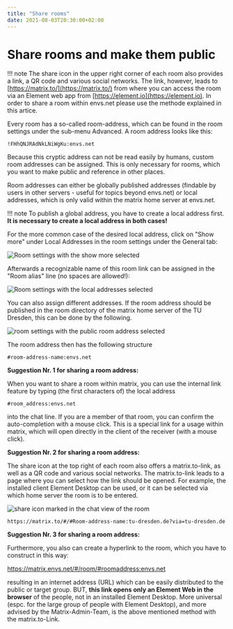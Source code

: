 ```yaml
---
title: "Share rooms"
date: 2021-08-03T20:30:00+02:00
---
```


# Share rooms and make them public

!!! note
    The share icon in the upper right corner of each room also provides a link, a QR code and various social networks. The link, however, leads to [https://matrix.to/](https://matrix.to/) from where you can access the room via an Element web app from [https://element.io](https://element.io). In order to share a room within envs.net please use the methode explained in this artice.

Every room has a so-called room-address, which can be found in the room settings under the sub-menu Advanced. A room address looks like this:

`!FHhQNJRAdNkLNiWgKu:envs.net`

Because this cryptic address can not be read easily by humans, custom room addresses can be assigned. This is only necessary for rooms, which you want to make public and reference in other places.

Room addresses can either be globally published addresses (findable by users in other servers - useful for topics beyond envs.net) or local addresses, which is only valid within the matrix home server at envs.net.

!!! note
    To publish a global address, you have to create a local address first. **It is necessary to create a local address in both cases!**

For the more common case of the desired local address, click on "Show more" under Local Addresses in the room settings under the General tab:

![Room settings with the show more selected](/images/01_Sharing_en.png)

Afterwards a recognizable name of this room link can be assigned in the "Room alias" line (no spaces are allowed!):

![Room settings with the local addresses selected](/images/02_Sharing_en.png)

You can also assign different addresses. If the room address should be published in the room directory of the matrix home server of the TU Dresden, this can be done by the following. 

![room settings with the public room address selected](/images/03_Sharing_en.png)

The room address then has the following structure

`#room-address-name:envs.net`

**Suggestion Nr. 1 for sharing a room address:**

When you want to share a room within matrix, you can use the internal link feature by typing (the first characters of) the local address

`#room_address:envs.net`

into the chat line. If you are a member of that room, you can confirm the auto-completion with a mouse click. This is a special link for a usage within matrix, which will open directly in the client of the receiver (with a mouse click).

**Suggestion Nr. 2 for sharing a room address:**

The share icon at the top right of each room also offers a matrix.to-link, as well as a QR code and various social networks. The matrix.to-link leads to a page where you can select how the link should be opened. For example, the installed client Element Desktop can be used, or it can be selected via which home server the room is to be entered. 

![share icon marked in the chat view of the room](/images/04_Sharing-Button_en.png)

```
https://matrix.to/#/#Room-address-name:tu-dresden.de?via=tu-dresden.de
```

**Suggestion Nr. 3 for sharing a room address:**

Furthermore, you also can create a hyperlink to the room, which you have to construct in this way:

https://matrix.envs.net/#/room/#roomaddress:envs.net

resulting in an internet address (URL) which can be easily distributed to the public or target group. BUT, **this link opens only an Element Web in the browser** of the people, not in an installed Element Desktop. More universal (espc. for the large group of people with Element Desktop), and more advised by the Matrix-Admin-Team, is the above mentioned method with the matrix.to-Link.
